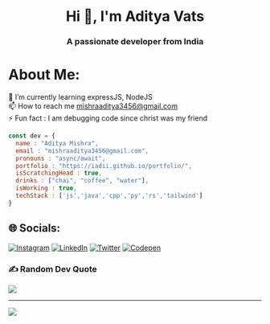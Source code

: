 <h1 align="center">Hi 👋, I'm Aditya Vats</h1>
<h3 align="center">A passionate developer from India</h3>

# About Me:
🌱 I’m currently learning expressJS, NodeJS <br>📫 How to reach me mishraaditya3456@gmail.com<br>⚡ Fun fact : I am debugging code since christ was my friend
```js
const dev = {
  name : "Aditya Mishra",
  email : "mishraaditya3456@gmail.com",
  pronouns : "async/await",
  portfolio : "https://iadii.github.io/portfolio/",
  isScratchingHead : true,
  drinks : ["chai", "coffee", "water"],
  isWorking : true,
  techStack : ['js','java','cpp','py','rs','tailwind']  
} 
```

## 🌐 Socials:
[![Instagram](https://img.shields.io/badge/Instagram-%23E4405F.svg?logo=Instagram&logoColor=white)](https://instagram.com/iadii_) [![LinkedIn](https://img.shields.io/badge/LinkedIn-%230077B5.svg?logo=linkedin&logoColor=white)](https://linkedin.com/in/https://www.linkedin.com/in/aditya-mishra-58722b110/) [![Twitter](https://img.shields.io/badge/Twitter-%231DA1F2.svg?logo=Twitter&logoColor=white)](https://twitter.com/iadii_) [![Codepen](https://img.shields.io/badge/Codepen-000000?style=for-the-badge&logo=codepen&logoColor=white)](https://codepen.io/iadii) 



### ✍️ Random Dev Quote
![](https://quotes-github-readme.vercel.app/api?type=horizontal&theme=tokyonight)




---
[![](https://visitcount.itsvg.in/api?id=iadii&icon=0&color=0)](https://visitcount.itsvg.in)

